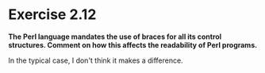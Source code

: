 # Exercise 2.12
__The Perl language mandates the use of braces for all its control structures.
Comment on how this affects the readability of Perl programs.__

In the typical case, I don't think it makes a difference.
